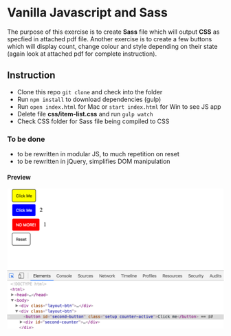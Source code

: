# Vanilla Javascript and Sass

The purpose of this exercise is to create **Sass** file which will output **CSS** as specfied in attached pdf file. Another exercise is to create a few buttons which will display count, change colour and style depending on their state (again look at attached pdf for complete instruction).

## Instruction

- Clone this repo ```git clone``` and check into the folder 
- Run ```npm install``` to download dependencies (gulp)
- Run ```open index.html``` for Mac or ```start index.html``` for Win to see JS app
- Delete file **css/item-list.css** and run ```gulp watch```  
- Check CSS folder for Sass file being compiled to CSS

### To be done

- to be rewritten in modular JS, to much repetition on reset
- to be rewritten in jQuery, simplifies DOM manipulation

#### Preview

![sass-js-coding-test screenshot](https://github.com/maciejk77/sass-js-coding-test/blob/master/doc/screenshot.png?raw=true)
